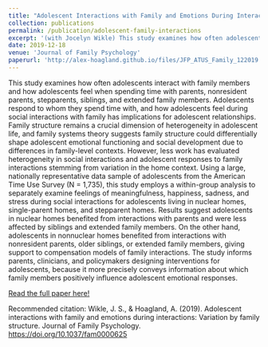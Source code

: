 ```yaml
---
title: "Adolescent Interactions with Family and Emotions During Interactions: Variation by Family Structure"
collection: publications
permalink: /publication/adolescent-family-interactions
excerpt: '(with Jocelyn Wikle) This study examines how often adolescents interact with family members and how adolescents feel when spending time with parents, nonresident parents, stepparents, siblings, and extended family members. Adolescents respond to whom they spend time with, and how adolescents feel during social interactions with family has implications for adolescent relationships. Family structure remains a crucial dimension of heterogeneity in adolescent life, and family systems theory suggests family structure could differentially shape adolescent emotional functioning and social development due to differences in family-level contexts. However, less work has evaluated heterogeneity in social interactions and adolescent responses to family interactions stemming from variation in the home context. Using a large, nationally representative data sample of adolescents from the American Time Use Survey (N = 1,735), this study employs a within-group analysis to separately examine feelings of meaningfulness, happiness, sadness, and stress during social interactions for adolescents living in nuclear homes, single-parent homes, and stepparent homes. Results suggest adolescents in nuclear homes benefited from interactions with parents and were less affected by siblings and extended family members. On the other hand, adolescents in nonnuclear homes benefited from interactions with nonresident parents, older siblings, or extended family members, giving support to compensation models of family interactions. The study informs parents, clinicians, and policymakers designing interventions for adolescents, because it more precisely conveys information about which family members positively influence adolescent emotional responses.'
date: 2019-12-18
venue: 'Journal of Family Psychology'
paperurl: 'http://alex-hoagland.github.io/files/JFP_ATUS_Family_122019.pdf'
---
```


This study examines how often adolescents interact with family members and how adolescents feel when spending time with parents, nonresident parents, stepparents, siblings, and extended family members. Adolescents respond to whom they spend time with, and how adolescents feel during social interactions with family has implications for adolescent relationships. Family structure remains a crucial dimension of heterogeneity in adolescent life, and family systems theory suggests family structure could differentially shape adolescent emotional functioning and social development due to differences in family-level contexts. However, less work has evaluated heterogeneity in social interactions and adolescent responses to family interactions stemming from variation in the home context. Using a large, nationally representative data sample of adolescents from the American Time Use Survey (N = 1,735), this study employs a within-group analysis to separately examine feelings of meaningfulness, happiness, sadness, and stress during social interactions for adolescents living in nuclear homes, single-parent homes, and stepparent homes. Results suggest adolescents in nuclear homes benefited from interactions with parents and were less affected by siblings and extended family members. On the other hand, adolescents in nonnuclear homes benefited from interactions with nonresident parents, older siblings, or extended family members, giving support to compensation models of family interactions. The study informs parents, clinicians, and policymakers designing interventions for adolescents, because it more precisely conveys information about which family members positively influence adolescent emotional responses.

[Read the full paper here!](http://alex-hoagland.github.io/files/JFP_ATUS_Family_122019.pdf)

Recommended citation: Wikle, J. S., & Hoagland, A. (2019). Adolescent interactions with family and emotions during interactions: Variation by family structure. Journal of Family Psychology. https://doi.org/10.1037/fam0000625
